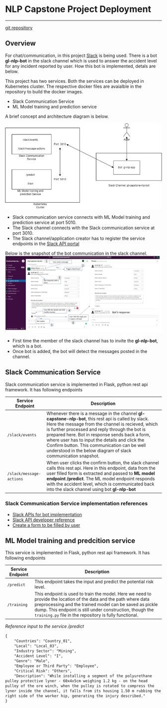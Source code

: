 # NLP Capstone Project Deployment 
---
[git repository](https://github.com/vaibhavmaurya/gl_capstone_slack.git)

## Overview
For chat/communication, in this project [Slack](slack.com) is being used. There is a bot **gl-nlp-bot** in the slack channel which is used to answer the accident level for any incident reported by user.
How this bot is implemented, detals are below.

This project has two services. Both the services can be deployed in Kubernetes cluster. The respective docker files are avaialble in the repository to build the docker images.
- Slack Communication Service
- ML Model training and prediction service

A brief concept and architecture diagram is below.

![](https://raw.githubusercontent.com/vaibhavmaurya/gl_capstone_slack/main/images/GL_Capstone_Project_Arch.jpg)

- Slack communication service connects with ML Model training and prediction service at port 5010.
- The Slack channel connects with the Slack communication service at port 3010.
- The Slack channel/application creator has to register the service endpoints in the [Slack API portal](api.slack.com)

Below is the snapshot of the bot communication in the slack channel.
![](https://raw.githubusercontent.com/vaibhavmaurya/gl_capstone_slack/master/FullCommunication.jpg)

- First time the member of the slack channel has to invite the **gl-nlp-bot**, which is a bot.
- Once bot is added, the bot will detect the messages posted in the channel.

## Slack Communication Service 
Slack communication service is implemented in Flask, python rest api framework. It has following endpoints

| Service Endpoint | Description |
| ------------------------------------- | ---------------------------------------- |
| `/slack/events` | Whenever there is a message in the channel **gl-capstone-nlp-bot**, this rest api is called by slack. Here the message from the channel is recieved, which is further processed and reply through the bot is prepared here. Bot in response sends back a form, where user has to input the details and click the Confirm button. This communication can be well understood in the below diagram of slack communication snapshot. |
| `/slack/message-actions` | When user clicks the confirm button, the slack channel calls this rest api. Here in this endpoint, data from the user filled form is extracted and passed to **ML model endpoint /predict**. The ML model endpoint responds with the accident level, which is communicated back into the slack channel using bot **gl-nlp-bot** |


### Slack Communication Service implementation references
- [Slack APIs for bot implementation](https://api.slack.com/apis)
- [Slack API developer reference](https://slack.dev/python-slack-sdk/api-docs/slack_sdk/#web-api-client)
- [Create a form to be filled by user](https://api.slack.com/block-kit)

## ML Model training and predcition service
This service is implemented in Flask, python rest api framework. It has following endpoints

| Service Endpoint | Description |
| ------------------------------------- | ---------------------------------------- |
| `/predict` | This endpoint takes the input and predict the potential risk level. |
| `/training` | This endpoint is used to train the model. Here we need to provide the location of the data and the path where data preprocessing and the trained model can be saved as pickle dump. This endpoint is still under construction, though the `training.py` file in the repository is fully functional. |

*Reference input to the service /predict*
```
{
	"Countries": "Country_01",
	"Local": "Local_03",
	"Industry Sector": "Mining",
	"Accident Level": "I",
	"Genre": "Male",
	"Employee or Third Party": "Employee",
	"Critical Risk": "Others",
	"Description": "While installing a segment of the polyurethane pulley protective lyner - 60x4x5cm weighing 1.2 kg - on the head pulley of the ore winch, when the pulley is rotated to compress the lyner inside the channel, it falls from its housing 1.50 m rubbing the right side of the worker hip, generating the injury described."
}
```
